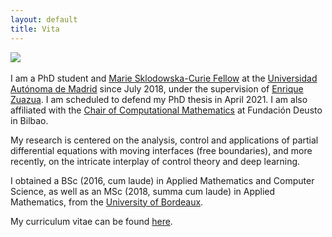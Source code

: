 ```yaml
---
layout: default
title: Vita
---
```


<img class="profile-picture" src="{{site.baseurl}}/{{site.profile-picture}}">

<a href="#">
<img class="profile-picture" src="{{site.baseurl}}/{{site.profile-picture}}"
onmouseover="this.src='{{site.baseurl}}/{{site.profile-picture}}'"
onmouseout="this.src='{{site.baseurl}}/{{site.hover-picture}}'"
border="0" alt=""/></a>

I am a PhD student and <a href="https://www.conflex.org">Marie Sklodowska-Curie Fellow</a> at the <a href="http://www.uam.es/UAM/Home.htm?language=es">Universidad Autónoma de Madrid</a> since July 2018, under the supervision of <a href="http://paginaspersonales.deusto.es/enrique.zuazua/">Enrique Zuazua</a>. 
I am scheduled to defend my PhD thesis in April 2021. 
I am also affiliated with the <a href="https://cmc.deusto.eus">Chair of Computational Mathematics</a> at Fundación Deusto in Bilbao.

My research is centered on the analysis, control and applications of partial differential equations with moving interfaces (free boundaries), and more recently, on the intricate interplay of control theory and deep learning.

I obtained a BSc (2016, cum laude) in Applied Mathematics and Computer Science, as well as an MSc (2018, summa cum laude) in Applied Mathematics, from the <a href="https://www.u-bordeaux.fr">University of Bordeaux</a>.

My curriculum vitae can be found <a href="">here</a>.







